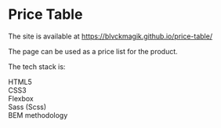 # Price Table
The site is available at https://blvckmagik.github.io/price-table/

The page can be used as a price list for the product.

The tech stack is:

HTML5 <br>
CSS3 <br>
Flexbox <br>
Sass (Scss) <br>
BEM methodology 

